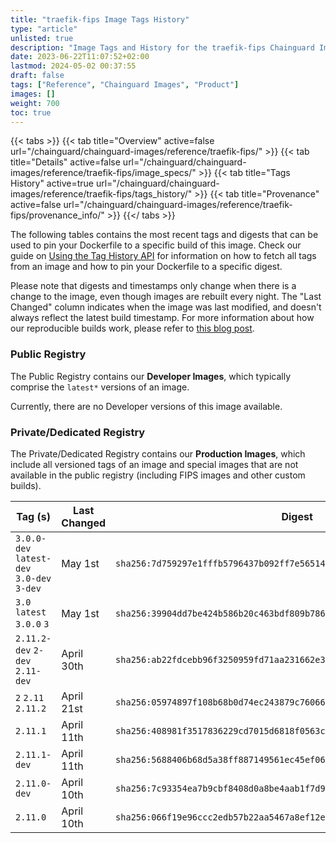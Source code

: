 ```yaml
---
title: "traefik-fips Image Tags History"
type: "article"
unlisted: true
description: "Image Tags and History for the traefik-fips Chainguard Image"
date: 2023-06-22T11:07:52+02:00
lastmod: 2024-05-02 00:37:55
draft: false
tags: ["Reference", "Chainguard Images", "Product"]
images: []
weight: 700
toc: true
---
```


{{< tabs >}}
{{< tab title="Overview" active=false url="/chainguard/chainguard-images/reference/traefik-fips/" >}}
{{< tab title="Details" active=false url="/chainguard/chainguard-images/reference/traefik-fips/image_specs/" >}}
{{< tab title="Tags History" active=true url="/chainguard/chainguard-images/reference/traefik-fips/tags_history/" >}}
{{< tab title="Provenance" active=false url="/chainguard/chainguard-images/reference/traefik-fips/provenance_info/" >}}
{{</ tabs >}}

The following tables contains the most recent tags and digests that can be used to pin your Dockerfile to a specific build of this image. Check our guide on [Using the Tag History API](/chainguard/chainguard-images/using-the-tag-history-api/) for information on how to fetch all tags from an image and how to pin your Dockerfile to a specific digest.

Please note that digests and timestamps only change when there is a change to the image, even though images are rebuilt every night. The "Last Changed" column indicates when the image was last modified, and doesn't always reflect the latest build timestamp. For more information about how our reproducible builds work, please refer to [this blog post](https://www.chainguard.dev/unchained/reproducing-chainguards-reproducible-image-builds).

### Public Registry
The Public Registry contains our **Developer Images**, which typically comprise the `latest*` versions of an image.

Currently, there are no Developer versions of this image available.

### Private/Dedicated Registry
The Private/Dedicated Registry contains our **Production Images**, which include all versioned tags of an image and special images that are not available in the public registry (including FIPS images and other custom builds).

| Tag (s)                                     | Last Changed | Digest                                                                    |
|---------------------------------------------|--------------|---------------------------------------------------------------------------|
|  `3.0.0-dev` `latest-dev` `3.0-dev` `3-dev` | May 1st      | `sha256:7d759297e1fffb5796437b092ff7e5651460e9b72ee18f5fa6e1422f999a794f` |
|  `3.0` `latest` `3.0.0` `3`                 | May 1st      | `sha256:39904dd7be424b586b20c463bdf809b786ac1e9036f4614f2d2e3183206eacb0` |
|  `2.11.2-dev` `2-dev` `2.11-dev`            | April 30th   | `sha256:ab22fdcebb96f3250959fd71aa231662e38caee5a550a75d0b310c1bdda2e6c8` |
|  `2` `2.11` `2.11.2`                        | April 21st   | `sha256:05974897f108b68b0d74ec243879c760666d6a88596ffb098ad585a2af77ae2f` |
|  `2.11.1`                                   | April 11th   | `sha256:408981f3517836229cd7015d6818f0563c5c336bd1c12af4eb47c9325c78009c` |
|  `2.11.1-dev`                               | April 11th   | `sha256:5688406b68d5a38ff887149561ec45ef0646094d671c85b1c6e275ccb3dc7373` |
|  `2.11.0-dev`                               | April 10th   | `sha256:7c93354ea7b9cbf8408d0a8be4aab1f7d9e28c7b094f1b8b516d1a20582ffc56` |
|  `2.11.0`                                   | April 10th   | `sha256:066f19e96ccc2edb57b22aa5467a8ef12e4300051ba0c435d6d56d01e0d09b60` |

